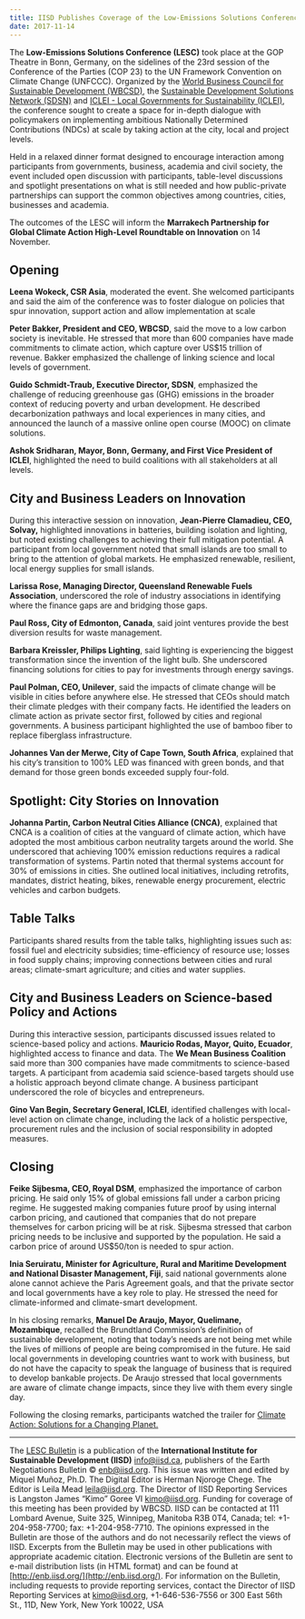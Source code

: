 ```yaml
---
title: IISD Publishes Coverage of the Low-Emissions Solutions Conference at COP23
date: 2017-11-14
---
```

The **Low-Emissions Solutions Conference (LESC)** took place at the GOP Theatre in Bonn, Germany, on the sidelines of the 23rd session of the Conference of the Parties (COP 23) to the UN Framework Convention on Climate Change (UNFCCC). Organized by the [World Business Council for Sustainable Development (WBCSD)](http://www.wbcsd.org/), the [Sustainable Development Solutions Network (SDSN)](http://www.unsdsn.org/) and [ICLEI - Local Governments for Sustainability (ICLEI)](http://www.iclei.org/), the conference sought to create a space for in-depth dialogue with policymakers on implementing ambitious Nationally Determined Contributions (NDCs) at scale by taking action at the city, local and project levels.

Held in a relaxed dinner format designed to encourage interaction among participants from governments, business, academia and civil society, the event included open discussion with participants, table-level discussions and spotlight presentations on what is still needed and how public-private partnerships can support the common objectives among countries, cities, businesses and academia.

The outcomes of the LESC will inform the **Marrakech Partnership for Global Climate Action High-Level Roundtable on Innovation** on 14 November.

## Opening

**Leena Wokeck, CSR Asia**, moderated the event. She welcomed participants and said the aim of the conference was to foster dialogue on policies that spur innovation, support action and allow implementation at scale

**Peter Bakker, President and CEO, WBCSD**, said the move to a low carbon society is inevitable. He stressed that more than 600 companies have made commitments to climate action, which capture over US$15 trillion of revenue. Bakker emphasized the challenge of linking science and local levels of government.

**Guido Schmidt-Traub, Executive Director, SDSN**, emphasized the challenge of reducing greenhouse gas (GHG) emissions in the broader context of reducing poverty and urban development. He described decarbonization pathways and local experiences in many cities, and announced the launch of a massive online open course (MOOC) on climate solutions.

**Ashok Sridharan, Mayor, Bonn, Germany, and First Vice President of ICLEI**, highlighted the need to build coalitions with all stakeholders at all levels.

## City and Business Leaders on Innovation

During this interactive session on innovation, **Jean-Pierre Clamadieu, CEO, Solvay,** highlighted innovations in batteries, building isolation and lighting, but noted existing challenges to achieving their full mitigation potential. A participant from local government noted that small islands are too small to bring to the attention of global markets. He emphasized renewable, resilient, local energy supplies for small islands.

**Larissa Rose, Managing Director, Queensland Renewable Fuels Association**, underscored the role of industry associations in identifying where the finance gaps are and bridging those gaps.

**Paul Ross, City of Edmonton, Canada**, said joint ventures provide the best diversion results for waste management.

**Barbara Kreissler, Philips Lighting**, said lighting is experiencing the biggest transformation since the invention of the light bulb. She underscored financing solutions for cities to pay for investments through energy savings.

**Paul Polman, CEO, Unilever**, said the impacts of climate change will be visible in cities before anywhere else. He stressed that CEOs should match their climate pledges with their company facts. He identified the leaders on climate action as private sector first, followed by cities and regional governments. A business participant highlighted the use of bamboo fiber to replace fiberglass infrastructure.

**Johannes Van der Merwe, City of Cape Town, South Africa**, explained that his city’s transition to 100% LED was financed with green bonds, and that demand for those green bonds exceeded supply four-fold.

## Spotlight: City Stories on Innovation

**Johanna Partin, Carbon Neutral Cities Alliance (CNCA)**, explained that CNCA is a coalition of cities at the vanguard of climate action, which have adopted the most ambitious carbon neutrality targets around the world. She underscored that achieving 100% emission reductions requires a radical transformation of systems. Partin noted that thermal systems account for 30% of emissions in cities. She outlined local initiatives, including retrofits, mandates, district heating, bikes, renewable energy procurement, electric vehicles and carbon budgets.

## Table Talks

Participants shared results from the table talks, highlighting issues such as: fossil fuel and electricity subsidies; time-efficiency of resource use; losses in food supply chains; improving connections between cities and rural areas; climate-smart agriculture; and cities and water supplies.

## City and Business Leaders on Science-based Policy and Actions

During this interactive session, participants discussed issues related to science-based policy and actions. **Mauricio Rodas, Mayor, Quito, Ecuador**, highlighted access to finance and data. The **We Mean Business Coalition** said more than 300 companies have made commitments to science-based targets. A participant from academia said science-based targets should use a holistic approach beyond climate change. A business participant underscored the role of bicycles and entrepreneurs.

**Gino Van Begin, Secretary General, ICLEI**, identified challenges with local-level action on climate change, including the lack of a holistic perspective, procurement rules and the inclusion of social responsibility in adopted measures.

## Closing

**Feike Sijbesma, CEO, Royal DSM**, emphasized the importance of carbon pricing. He said only 15% of global emissions fall under a carbon pricing regime. He suggested making companies future proof by using internal carbon pricing, and cautioned that companies that do not prepare themselves for carbon pricing will be at risk. Sijbesma stressed that carbon pricing needs to be inclusive and supported by the population. He said a carbon price of around US$50/ton is needed to spur action.

**Inia Seruiratu, Minister for Agriculture, Rural and Maritime Development and National Disaster Management, Fiji**, said national governments alone alone cannot achieve the Paris Agreement goals, and that the private sector and local governments have a key role to play. He stressed the need for climate-informed and climate-smart development.

In his closing remarks, **Manuel De Araujo, Mayor, Quelimane, Mozambique**, recalled the Brundtland Commission’s definition of sustainable development, noting that today’s needs are not being met while the lives of millions of people are being compromised in the future. He said local governments in developing countries want to work with business, but do not have the capacity to speak the language of business that is required to develop bankable projects. De Araujo stressed that local governments are aware of climate change impacts, since they live with them every single day.

Following the closing remarks, participants watched the trailer for [Climate Action: Solutions for a Changing Planet.](https://youtu.be/46W7iCg5bQE)

---
The [LESC Bulletin](http://enb.iisd.org/download/pdf/sd/enbplus172num39e.pdf) is a publication of the **International Institute for Sustainable Development (IISD)** <info@iisd.ca>, publishers of the Earth Negotiations Bulletin © <enb@iisd.org>. This issue was written and edited by Miquel Muñoz, Ph.D. The Digital Editor is Herman Njoroge Chege. The Editor is Leila Mead <leila@iisd.org>. The Director of IISD Reporting Services is Langston James “Kimo” Goree VI <kimo@iisd.org>. Funding for coverage of this meeting has been provided by WBCSD. IISD can be contacted at 111 Lombard Avenue, Suite 325, Winnipeg, Manitoba R3B 0T4, Canada; tel: +1-204-958-7700; fax: +1-204-958-7710. The opinions expressed in the Bulletin are those of the authors and do not necessarily reflect the views of IISD. Excerpts from the Bulletin may be used in other publications with appropriate academic citation. Electronic versions of the Bulletin are sent to e-mail distribution lists (in HTML format) and can be found at [http://enb.iisd.org/](http://enb.iisd.org/). For information on the Bulletin, including requests to provide reporting services, contact the Director of IISD Reporting Services at <kimo@iisd.org>, +1-646-536-7556 or 300 East 56th St., 11D, New York, New York 10022, USA

